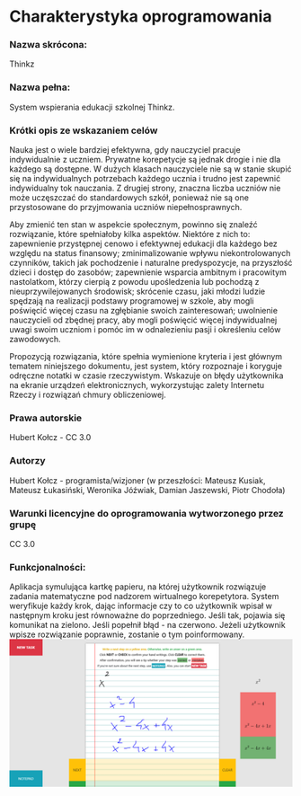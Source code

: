 # Charakterystyka  oprogramowania 

### Nazwa skrócona: 
Thinkz
### Nazwa pełna: 
System wspierania edukacji szkolnej Thinkz.
### Krótki opis ze wskazaniem celów
Nauka jest o wiele bardziej efektywna, gdy nauczyciel pracuje indywidualnie z uczniem. Prywatne korepetycje są jednak drogie i nie dla każdego są dostępne. W dużych klasach nauczyciele nie są w stanie skupić się na indywidualnych potrzebach każdego ucznia i trudno jest zapewnić indywidualny tok nauczania. Z drugiej strony, znaczna liczba uczniów nie może uczęszczać do standardowych szkół, ponieważ nie są one przystosowane do przyjmowania uczniów niepełnosprawnych.

Aby zmienić ten stan w aspekcie społecznym, powinno się znaleźć rozwiązanie, które spełniałoby kilka aspektów. Niektóre z nich to: zapewnienie przystępnej cenowo i efektywnej edukacji dla każdego bez względu na status finansowy; zminimalizowanie wpływu niekontrolowanych czynników, takich jak pochodzenie i naturalne predyspozycje, na przyszłość dzieci i dostęp do zasobów; zapewnienie wsparcia ambitnym i pracowitym nastolatkom, którzy cierpią z powodu upośledzenia lub pochodzą z nieuprzywilejowanych środowisk; skrócenie czasu, jaki młodzi ludzie spędzają na realizacji podstawy programowej w szkole, aby mogli poświęcić więcej czasu na zgłębianie swoich zainteresowań; uwolnienie nauczycieli od zbędnej pracy, aby mogli poświęcić więcej indywidualnej uwagi swoim uczniom i pomóc im w odnalezieniu pasji i określeniu celów zawodowych.

Propozycją rozwiązania, które spełnia wymienione kryteria i jest głównym tematem niniejszego dokumentu, jest system, który rozpoznaje i koryguje odręczne notatki w czasie rzeczywistym. Wskazuje on błędy użytkownika na ekranie urządzeń elektronicznych, wykorzystując zalety Internetu Rzeczy i rozwiązań chmury obliczeniowej.

### Prawa autorskie 
Hubert Kołcz - CC 3.0

### Autorzy
Hubert Kołcz - programista/wizjoner
(w przeszłości: Mateusz Kusiak, Mateusz Łukasiński, Weronika Jóźwiak, 
Damian Jaszewski,  Piotr Chodoła)
### Warunki licencyjne do oprogramowania wytworzonego przez grupę
CC 3.0

### Funkcjonalności:
Aplikacja symulująca kartkę papieru, na której użytkownik rozwiązuje zadania matematyczne pod nadzorem wirtualnego korepetytora. System weryfikuje każdy krok, dając informacje czy to co użytkownik wpisał w następnym kroku jest równoważne do poprzedniego. Jeśli tak, pojawia się komunikat na zielono. Jeśli popełnił błąd - na czerwono. 
Jeżeli użytkownik wpisze rozwiązanie poprawnie, zostanie o tym poinformowany.
![img.png](img.png)
